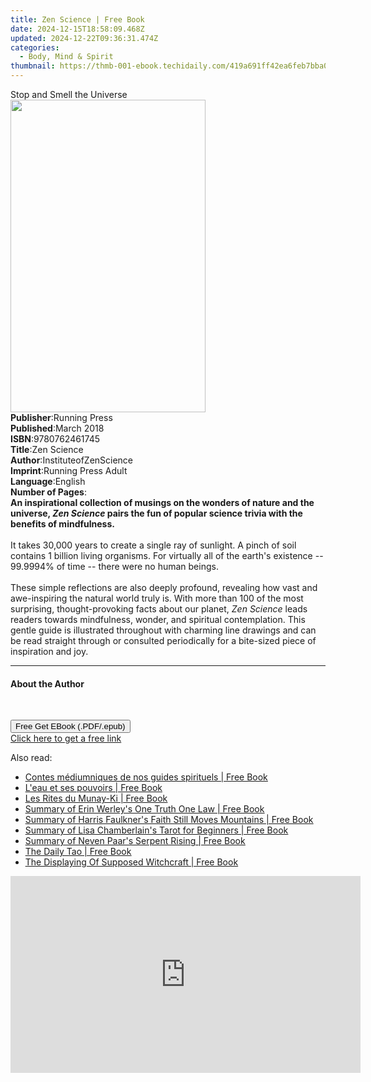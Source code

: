 ```yaml
---
title: Zen Science | Free Book
date: 2024-12-15T18:58:09.468Z
updated: 2024-12-22T09:36:31.474Z
categories:
  - Body, Mind & Spirit
thumbnail: https://thmb-001-ebook.techidaily.com/419a691ff42ea6feb7bba0784954e8b132916cbea67ccfc1f8de61463b61c94f.jpg
---
```

<main id="book-container">
  <div class="flex flex-col">
    <div class="book-brief flex-1 py-6 px-4 sm:p-6 md:py-10 md:px-8">
      <!-- brief-->
      <div class="book-brief-main">Stop and Smell the Universe</div>
    </div>
    <div
      class="book-meta-info flex-1 grid gap-4 col-start-1 col-end-3 row-start-1 sm:mb-6 sm:grid-cols-4 lg:gap-6 lg:col-start-2 lg:row-end-6 lg:row-span-6 lg:mb-0"
    >
      <div
        class="book-meta-info-left place-content-center mt-4 p-4 text-sm leading-6 col-start-2 col-span-2 dark:text-slate-400"
      >
        <img
          class="w-full h-500 object-cover rounded-lg sm:h-255 sm:col-span-2 lg:col-span-full"
          src="https://img-001-ebook.techidaily.com/4fcc4e83741a518366d3f488ee5426538eb3987458087d7f423748e94cacc9a7.jpg"
          alt=""
          width="312"
          height="500"
        />
      </div>
      <div
        class="book-meta-info-right mt-2 col-start-1 row-start-2 col-span-3 self-center"
      >
        <!-- meta data  -->
        <div class="flex flex-col px-4 md:px-8">
          <div class="flex-1">
            <strong>Publisher</strong>:<span class="px-2">Running Press</span>
          </div>
          <div class="flex-1">
            <strong>Published</strong>:<span class="px-2">March 2018</span>
          </div>
          <div class="flex-1">
            <strong>ISBN</strong>:<span class="px-2">9780762461745</span>
          </div>
          <div class="flex-1">
            <strong>Title</strong>:<span class="px-2">Zen Science</span>
          </div>
          <div class="flex-1">
            <strong>Author</strong>:<span class="px-2"
              >InstituteofZenScience</span
            >
          </div>
          <div class="flex-1">
            <strong>Imprint</strong>:<span class="px-2"
              >Running Press Adult</span
            >
          </div>
          <div class="flex-1">
            <strong>Language</strong>:<span class="px-2">English</span>
          </div>
          <div class="flex-1">
            <strong>Number of Pages</strong>:<span class="px-2"></span>
          </div>
        </div>
      </div>
    </div>
    <div class="book-description flex-1 py-6 px-4 sm:p-6 md:py-10 md:px-8">
      <div class="book-description-main">
        <div accordion-content="" id="description">
          <b
            >An inspirational collection of musings on the wonders of nature and
            the universe, <i>Zen Science </i>pairs the fun of popular science
            trivia with the benefits of mindfulness. </b
          ><br /><br />
          It takes 30,000 years to create a single ray of sunlight. A pinch of
          soil contains 1 billion living organisms. For virtually all of the
          earth's existence -- 99.9994% of time -- there were no human beings.
          <br /><br />
          These simple reflections are also deeply profound, revealing how vast
          and awe-inspiring the natural world truly is. With more than 100 of
          the most surprising, thought-provoking facts about our planet,
          <i>Zen Science</i> leads readers towards mindfulness, wonder, and
          spiritual contemplation. This gentle guide is illustrated throughout
          with charming line drawings and can be read straight through or
          consulted periodically for a bite-sized piece of inspiration and joy.
        </div>
      </div>
    </div>
    <div class="book-excerpts flex-1 py-6 px-4 sm:p-6 md:py-10 md:px-8">
      <!-- excerpts-->
      <div class="book-excerpts-main">
        <hr />
        <h4 class="placeholder placeholder-heading">
          <span>About the Author</span>
        </h4>
        <p><br /></p>
      </div>
    </div>
    <div
      class="book-about-author flex-1 py-6 px-4 sm:p-6 md:py-10 md:px-8"
    ></div>
    <div class="book-free-get flex-1 py-6 px-4 sm:p-6 md:py-10 md:px-8">
      <button
        id="btn-free-get"
        class="bg-blue-500 hover:bg-blue-700 text-white font-bold py-2 px-4 rounded"
      >
        Free Get EBook (.PDF/.epub)
      </button>
      <div id="countdown-display" class="px-2 text-lg mt-2"></div>
      <a
        id="free-link"
        class="hidden bg-blue-500 hover:bg-blue-700 text-white font-bold py-2 px-4 rounded"
        href="https://www.ebooks.com/en-us/book/95547358/zen-science/instituteofzenscience/"
        target="_blank"
        >Click here to get a free link</a
      >
    </div>
    <script>
      let countdownTime = 0;
      let countdownInterval = null;
      document
        .getElementById('btn-free-get')
        .addEventListener('click', startCountdown);
      function startCountdown() {
        countdownTime = new Date().getTime() + 60000 * 3;
        countdownInterval = setInterval(updateCountdown, 1000);
        document.getElementById('btn-free-get').disabled = true;
        document
          .getElementById('btn-free-get')
          .classList.add('bg-gray-500', 'cursor-not-allowed');
      }
      function updateCountdown() {
        let currentTime = new Date().getTime();
        let timeLeft = countdownTime - currentTime;
        let secondsLeft = Math.floor(timeLeft / 1000);
        document.getElementById('countdown-display').innerHTML =
          `Remaining time: ${secondsLeft} seconds.`;
        if (secondsLeft <= 0) {
          clearInterval(countdownInterval);
          document.getElementById('btn-free-get').classList.add('hidden');
          document.getElementById('free-link').classList.remove('hidden');
          document.getElementById('countdown-display').innerHTML = '';
        }
      }
    </script>
  </div>
</main>

<ins class="adsbygoogle"
      style="display:block"
      data-ad-client="ca-pub-7571918770474297"
      data-ad-slot="8358498916"
      data-ad-format="auto"
      data-full-width-responsive="true"></ins>
    

<span class="atpl-alsoreadstyle">Also read:</span>
<div><ul>
<li><a href="https://novels-ebooks.techidaily.com/211274987-9782889702404-contes-mediumniques-de-nos-guides-spirituels/"><u>Contes médiumniques de nos guides spirituels | Free Book</u></a></li>
<li><a href="https://novels-ebooks.techidaily.com/211274911-9782017230205-leau-et-ses-pouvoirs/"><u>L'eau et ses pouvoirs | Free Book</u></a></li>
<li><a href="https://novels-ebooks.techidaily.com/211274925-9782385640460-les-rites-du-munay-ki/"><u>Les Rites du Munay-Ki | Free Book</u></a></li>
<li><a href="https://novels-ebooks.techidaily.com/211274638-9798330006885-summary-of-erin-werleys-one-truth-one-law/"><u>Summary of Erin Werley's One Truth One Law | Free Book</u></a></li>
<li><a href="https://novels-ebooks.techidaily.com/211274395-9798330006267-summary-of-harris-faulkners-faith-still-moves-mountains/"><u>Summary of Harris Faulkner's Faith Still Moves Mountains | Free Book</u></a></li>
<li><a href="https://novels-ebooks.techidaily.com/211274663-9798330007035-summary-of-lisa-chamberlains-tarot-for-beginners/"><u>Summary of Lisa Chamberlain's Tarot for Beginners | Free Book</u></a></li>
<li><a href="https://novels-ebooks.techidaily.com/211274629-9798330006694-summary-of-neven-paars-serpent-rising/"><u>Summary of Neven Paar's Serpent Rising | Free Book</u></a></li>
<li><a href="https://novels-ebooks.techidaily.com/211275216--the-daily-tao/"><u>The Daily Tao | Free Book</u></a></li>
<li><a href="https://novels-ebooks.techidaily.com/211274238-9783989732896-the-displaying-of-supposed-witchcraft/"><u>The Displaying Of Supposed Witchcraft | Free Book</u></a></li>
</ul></div>

<!-- affiliate ads begin -->
<iframe width="560" height="315" src="https://www.youtube.com/embed/LdVT_-3gESA?si=_HfjpbUEHSRKTXjt" title="YouTube video player" frameborder="0" allow="accelerometer; autoplay; clipboard-write; encrypted-media; gyroscope; picture-in-picture; web-share" referrerpolicy="strict-origin-when-cross-origin" allowfullscreen></iframe>
<!-- affiliate ads end -->

